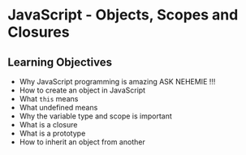# **JavaScript - Objects, Scopes and Closures**

## **Learning Objectives**

- Why JavaScript programming is amazing
  ASK NEHEMIE !!!
- How to create an object in JavaScript
- What `this` means
- What undefined means
- Why the variable type and scope is important
- What is a closure
- What is a prototype
- How to inherit an object from another
